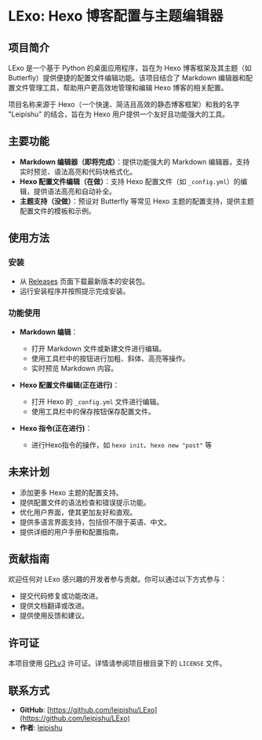 # LExo: Hexo 博客配置与主题编辑器

## 项目简介
LExo 是一个基于 Python 的桌面应用程序，旨在为 Hexo 博客框架及其主题（如 Butterfly）提供便捷的配置文件编辑功能。该项目结合了 Markdown 编辑器和配置文件管理工具，帮助用户更高效地管理和编辑 Hexo 博客的相关配置。

项目名称来源于 Hexo（一个快速、简洁且高效的静态博客框架）和我的名字 "Leipishu" 的结合，旨在为 Hexo 用户提供一个友好且功能强大的工具。

## 主要功能
- **Markdown 编辑器（即将完成）**：提供功能强大的 Markdown 编辑器，支持实时预览、语法高亮和代码块格式化。
- **Hexo 配置文件编辑（在做）**：支持 Hexo 配置文件（如 `_config.yml`）的编辑，提供语法高亮和自动补全。
- **主题支持（没做）**：预设对 Butterfly 等常见 Hexo 主题的配置支持，提供主题配置文件的模板和示例。

## 使用方法
### 安装
- 从 [Releases](https://github.com/leipishu/LExo/releases) 页面下载最新版本的安装包。
- 运行安装程序并按照提示完成安装。

### 功能使用
- **Markdown 编辑**：
  - 打开 Markdown 文件或新建文件进行编辑。
  - 使用工具栏中的按钮进行加粗、斜体、高亮等操作。
  - 实时预览 Markdown 内容。

- **Hexo 配置文件编辑(正在进行)**：
  - 打开 Hexo 的 `_config.yml` 文件进行编辑。
  - 使用工具栏中的保存按钮保存配置文件。

- **Hexo 指令(正在进行)**：
  - 进行Hexo指令的操作，如 `hexo init`、`hexo new "post"` 等

## 未来计划
- 添加更多 Hexo 主题的配置支持。
- 提供配置文件的语法检查和错误提示功能。
- 优化用户界面，使其更加友好和直观。
- 提供多语言界面支持，包括但不限于英语、中文。
- 提供详细的用户手册和配置指南。

## 贡献指南
欢迎任何对 LExo 感兴趣的开发者参与贡献。你可以通过以下方式参与：
- 提交代码修复或功能改进。
- 提供文档翻译或改进。
- 提供使用反馈和建议。

## 许可证
本项目使用 [GPLv3](https://www.gnu.org/licenses/gpl-3.0.html) 许可证。详情请参阅项目根目录下的 `LICENSE` 文件。

## 联系方式
- **GitHub**: [https://github.com/leipishu/LExo](https://github.com/leipishu/LExo)
- **作者**: [leipishu](https://www.leipishu.top)